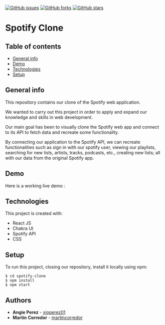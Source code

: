 [![GitHub issues](https://img.shields.io/github/issues/xioperez01/spotify-clone)](https://github.com/xioperez01/spotify-clone/issues)
[![GitHub forks](https://img.shields.io/github/forks/xioperez01/spotify-clone?color=orange)](https://github.com/xioperez01/spotify-clone/network)
[![GitHub stars](https://img.shields.io/github/stars/xioperez01/spotify-clone?color=blueviolet)](https://github.com/xioperez01/spotify-clone/stargazers)

# Spotify Clone
## Table of contents
* [General info](#general-info)
* [Demo](#demo)
* [Technologies](#technologies)
* [Setup](#setup)

## General info
This repository contains our clone of the Spotify web application.

We wanted to carry out this project in order to apply and expand our knowledge and skills in web development.

Our main goal has been to visually clone the Spotify web app and connect to its API to fetch data and recreate some functionality.

By connecting our application to the Spotify API, we can recreate functionalities such as sign in with our spotify user, viewing our playlists, searching for new lists, artists, tracks, podcasts, etc., creating new lists; all with our data from the original Spotify app.

## Demo
Here is a working live demo :
	
## Technologies
This project is created with:
* React JS
* Chakra UI
* Spotify API
* CSS

## Setup
To run this project, closing our repository, install it locally using npm:

```
$ cd spotify-clone
$ npm install
$ npm start
```
## Authors
* **Angie Perez** - [xioperez01](https://github.com/xioperez01)
* **Martin Corredor** - [martincorredor](https://github.com/martincorredor)
